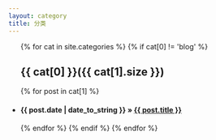 ```yaml
---
layout: category
title: 分类
---
```


<ul>
{% for cat in site.categories %}
    {% if cat[0] != 'blog' %}
    <a name="{{ cat[0] }}"></a>
    <!-- <div style="margin: 25px 0; width: 710px; height: 35px;border-top: dashed 1px #999">
    </div>
		-->
   <h2>{{ cat[0] }}({{ cat[1].size }})</h2>
     {% for post in cat[1] %}
    <li><h4><span>{{ post.date | date_to_string }}</span> &raquo; <a href="{{ post.url }}">{{ post.title }}</a></h4></li>
    {% endfor %}
   {% endif %}
{% endfor %}
</ul>
